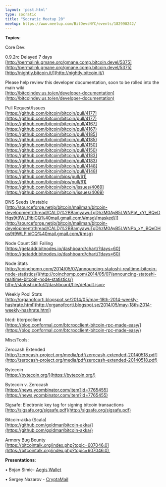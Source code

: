 ```yaml
---
layout: 'post.html'
type: socratic
title: "Socratic Meetup 20"
meetup: https://www.meetup.com/BitDevsNYC/events/182990242/
---
```


**Topics**:

Core Dev:

0.9.2rc Delayed 7 days  
[](http://permalink.gmane.org/gmane.comp.bitcoin.devel/5375)[http://permalink.gmane.org/gmane.comp.bitcoin.devel/5375](http://permalink.gmane.org/gmane.comp.bitcoin.devel/5375)  
[](http://nightly.bitcoin.it/)[http://nightly.bitcoin.it/](http://nightly.bitcoin.it/)

Please help review this developer documentation, soon to be rolled into the main wiki  
[](http://bitcoindev.us.to/en/developer-documentation)[http://bitcoindev.us.to/en/developer-documentation](http://bitcoindev.us.to/en/developer-documentation)

Pull Request/Issues  
[](https://github.com/bitcoin/bitcoin/pull/4177)[https://github.com/bitcoin/bitcoin/pull/4177](https://github.com/bitcoin/bitcoin/pull/4177)  
[](https://github.com/bitcoin/bitcoin/pull/4167)[https://github.com/bitcoin/bitcoin/pull/4167](https://github.com/bitcoin/bitcoin/pull/4167)  
[](https://github.com/bitcoin/bitcoin/pull/4185)[https://github.com/bitcoin/bitcoin/pull/4185](https://github.com/bitcoin/bitcoin/pull/4185)  
[](https://github.com/bitcoin/bitcoin/pull/4150)[https://github.com/bitcoin/bitcoin/pull/4150](https://github.com/bitcoin/bitcoin/pull/4150)  
[](https://github.com/bitcoin/bitcoin/pull/4183)[https://github.com/bitcoin/bitcoin/pull/4183](https://github.com/bitcoin/bitcoin/pull/4183)  
[](https://github.com/bitcoin/bitcoin/pull/4148)[https://github.com/bitcoin/bitcoin/pull/4148](https://github.com/bitcoin/bitcoin/pull/4148)  
[](https://github.com/bitcoin/bips/pull/61)[https://github.com/bitcoin/bips/pull/61](https://github.com/bitcoin/bips/pull/61)  
[](https://github.com/bitcoin/bitcoin/issues/4069)[https://github.com/bitcoin/bitcoin/issues/4069](https://github.com/bitcoin/bitcoin/issues/4069)

DNS Seeds Unstable  
[](http://sourceforge.net/p/bitcoin/mailman/bitcoin-development/thread/CALDj%2BBamyawuTgDhzM0AyB5LWNPb_xY_BQeDHqs9t9WLPibiCQ%40mail.gmail.com/#msg)[http://sourceforge.net/p/bitcoin/mailman/bitcoin-development/thread/CALDj%2BBamyawuTgDhzM0AyB5LWNPb\_xY\_BQeDHqs9t9WLPibiCQ%40mail.gmail.com/#msg\[masked\]](http://sourceforge.net/p/bitcoin/mailman/bitcoin-development/thread/CALDj%2BBamyawuTgDhzM0AyB5LWNPb_xY_BQeDHqs9t9WLPibiCQ%40mail.gmail.com/#msg)

Node Count Still Falling  
[](https://getaddr.bitnodes.io/dashboard/chart/?days=60)[https://getaddr.bitnodes.io/dashboard/chart/?days=60](https://getaddr.bitnodes.io/dashboard/chart/?days=60)

Node Stats  
[](http://coinchomp.com/2014/05/07/announcing-statoshi-realtime-bitcoin-node-statistics/)[http://coinchomp.com/2014/05/07/announcing-statoshi-realtime-bitcoin-node-statistics/](http://coinchomp.com/2014/05/07/announcing-statoshi-realtime-bitcoin-node-statistics/)  
<a>[http://statoshi.info/#/dashboard/file/default.json</a>](http://statoshi.info/#/dashboard/file/default.json</a>);

Weekly Pool Stats  
[](http://organofcorti.blogspot.se/2014/05/may-18th-2014-weekly-hashrate.html)[http://organofcorti.blogspot.se/2014/05/may-18th-2014-weekly-hashrate.html](http://organofcorti.blogspot.se/2014/05/may-18th-2014-weekly-hashrate.html)

btcd: btcrpcclient  
[](https://blog.conformal.com/btcrpcclient-bitcoin-rpc-made-easy/)[https://blog.conformal.com/btcrpcclient-bitcoin-rpc-made-easy/](https://blog.conformal.com/btcrpcclient-bitcoin-rpc-made-easy/)

Misc/Tools:

Zerocash Extended  
[](http://zerocash-project.org/media/pdf/zerocash-extended-20140518.pdf)[http://zerocash-project.org/media/pdf/zerocash-extended-20140518.pdf](http://zerocash-project.org/media/pdf/zerocash-extended-20140518.pdf)

Bytecoin  
[](https://bytecoin.org/)[https://bytecoin.org/](https://bytecoin.org/)

Bytecoin v. Zerocash  
[](https://news.ycombinator.com/item?id=7765455)[https://news.ycombinator.com/item?id=7765455](https://news.ycombinator.com/item?id=7765455)

Sigsafe: Electronic key tag for signing bitcoin transactions  
[](http://sigsafe.org/sigsafe.pdf)[http://sigsafe.org/sigsafe.pdf](http://sigsafe.org/sigsafe.pdf)

Bitcoin-akka (Scala)  
[](https://github.com/goldmar/bitcoin-akka/)[https://github.com/goldmar/bitcoin-akka/](https://github.com/goldmar/bitcoin-akka/)

Armory Bug Bounty  
[](https://bitcointalk.org/index.php?topic=607046.0)[https://bitcointalk.org/index.php?topic=607046.0](https://bitcointalk.org/index.php?topic=607046.0) 

**Presentations**:

• Bojan Simic- [Aegis Wallet](http://www.aegiswallet.com/)

• Sergey Nazarov - [CryptaMail](http://www.cryptamail.com/)
